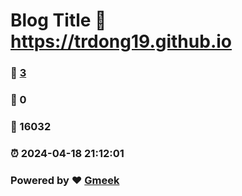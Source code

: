 # Blog Title :link: https://trdong19.github.io 
### :page_facing_up: [3](https://trdong19.github.io/tag.html) 
### :speech_balloon: 0 
### :hibiscus: 16032 
### :alarm_clock: 2024-04-18 21:12:01 
### Powered by :heart: [Gmeek](https://github.com/Meekdai/Gmeek)
